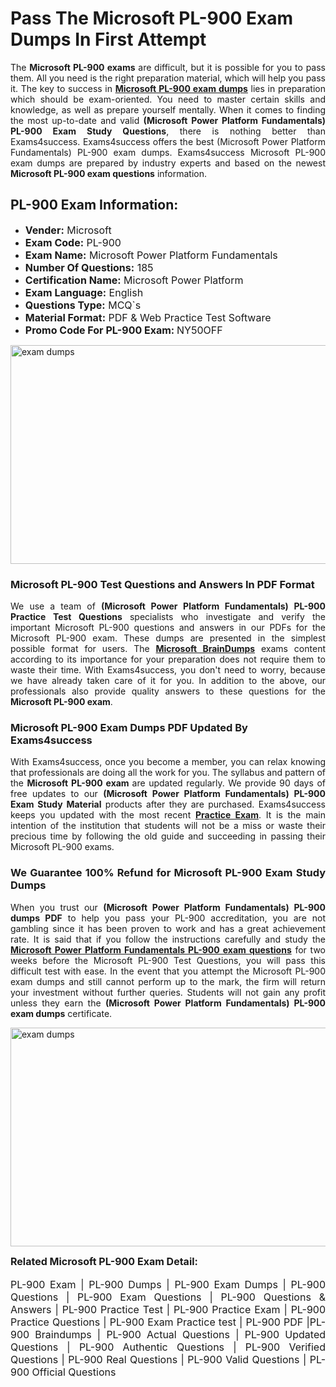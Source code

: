 <h1><strong><strong>Pass The Microsoft PL-900 Exam Dumps In First Attempt</strong></strong></h1> <p style="text-align:justify">The <strong>Microsoft PL-900 exams</strong> are difficult, but it is possible for you to pass them. All you need is the right preparation material, which will help you pass it. The key to success in <a href="https://www.exams4success.com/microsoft/pl-900-pdf-exam-dumps"><strong>Microsoft PL-900 exam dumps</strong></a> lies in preparation which should be exam-oriented. You need to master certain skills and knowledge, as well as prepare yourself mentally. When it comes to finding the most up-to-date and valid <strong>(Microsoft Power Platform Fundamentals) PL-900 Exam Study Questions</strong>, there is nothing better than Exams4success. Exams4success offers the best (Microsoft Power Platform Fundamentals) PL-900 exam dumps. Exams4success Microsoft PL-900 exam dumps are prepared by industry experts and based on the newest <strong>Microsoft PL-900 exam questions</strong> information.</p> <h2><strong><strong>PL-900 Exam Information:</strong></strong></h2> <ul> <li><span style="font-size:16px"><strong>Vender:</strong> Microsoft</span></li> <li><span style="font-size:16px"><strong>Exam Code:</strong> PL-900</span></li> <li><span style="font-size:16px"><strong>Exam Name:</strong> Microsoft Power Platform Fundamentals</span></li> <li><span style="font-size:16px"><strong>Number Of Questions:</strong> 185</span></li> <li><span style="font-size:16px"><strong>Certification Name:</strong> Microsoft Power Platform</span></li> <li><span style="font-size:16px"><strong>Exam Language:</strong> English</span></li> <li><span style="font-size:16px"><strong>Questions Type:</strong> MCQ`s</span></li> <li><span style="font-size:16px"><strong>Material Format:</strong> PDF & Web Practice Test Software</span></li> <li><span style="font-size:16px"><strong>Promo Code For PL-900 Exam: </strong>NY50OFF</span></li> </ul> <p><a href="https://www.exams4success.com/microsoft/pl-900-pdf-exam-dumps" rel="no-follow"><img alt="exam dumps" src="https://www.certcollections.com/uploads/content/infrist1.png" style="height:350px; width:750px" /></a></p> <h3><strong>Microsoft PL-900 Test Questions and Answers In PDF Format</strong></h3> <p style="text-align:justify">We use a team of <strong>(Microsoft Power Platform Fundamentals) PL-900 Practice Test Questions</strong> specialists who investigate and verify the important Microsoft PL-900 questions and answers in our PDFs for the Microsoft PL-900 exam. These dumps are presented in the simplest possible format for users. The <a href="https://www.exams4success.com/microsoft-exam-dumps"><strong>Microsoft BrainDumps</strong></a> exams content according to its importance for your preparation does not require them to waste their time. With Exams4success, you don't need to worry, because we have already taken care of it for you. In addition to the above, our professionals also provide quality answers to these questions for the<strong> Microsoft PL-900 exam</strong>.</p> <h3><strong> Microsoft PL-900 Exam Dumps PDF Updated By Exams4success</strong></h3> <p style="text-align:justify">With Exams4success, once you become a member, you can relax knowing that professionals are doing all the work for you. The syllabus and pattern of the <strong>Microsoft PL-900 exam </strong>are updated regularly. We provide 90 days of free updates to our <strong>(Microsoft Power Platform Fundamentals) PL-900 Exam Study Material</strong> products after they are purchased. Exams4success keeps you updated with the most recent <a href="https://www.exams4success.com/"><strong>Practice Exam</strong></a>. It is the main intention of the institution that students will not be a miss or waste their precious time by following the old guide and succeeding in passing their Microsoft PL-900 exams.</p> <h3 style="text-align:justify"><strong>We Guarantee 100% Refund for Microsoft PL-900 Exam Study Dumps</strong></h3> <p style="text-align:justify">When you trust our <strong>(Microsoft Power Platform Fundamentals) PL-900 dumps PDF</strong> to help you pass your PL-900 accreditation, you are not gambling since it has been proven to work and has a great achievement rate. It is said that if you follow the instructions carefully and study the <a href="https://www.exams4success.com/microsoft/pl-900-pdf-exam-dumps"><strong>Microsoft Power Platform Fundamentals PL-900 exam questions</strong></a> for two weeks before the Microsoft PL-900 Test Questions, you will pass this difficult test with ease. In the event that you attempt the Microsoft PL-900 exam dumps and still cannot perform up to the mark, the firm will return your investment without further queries. Students will not gain any profit unless they earn the <strong>(Microsoft Power Platform Fundamentals) PL-900 exam dumps</strong> certificate.</p> <p style="text-align:justify"><a href="https://www.exams4success.com/microsoft/pl-900-pdf-exam-dumps" rel="no-follow"><img alt="exam dumps" src="https://www.certcollections.com/uploads/content/free_demo1.png" style="height:350px; width:750px" /></a></p> <p style="text-align:justify"><span style="font-size:16px"><strong>Related Microsoft PL-900 Exam Detail:</strong></span><br /> <br /> <span style="font-size:16px">PL-900 Exam | PL-900 Dumps | PL-900 Exam Dumps | PL-900 Questions | PL-900 Exam Questions | PL-900 Questions & Answers | PL-900 Practice Test | PL-900 Practice Exam | PL-900 Practice Questions | PL-900 Exam Practice test | PL-900 PDF |PL-900 Braindumps | PL-900 Actual Questions | PL-900 Updated Questions | PL-900 Authentic Questions | PL-900 Verified Questions | PL-900 Real Questions | PL-900 Valid Questions | PL-900 Official Questions</span></p>

